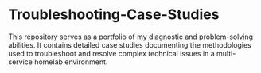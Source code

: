 # Troubleshooting-Case-Studies
This repository serves as a portfolio of my diagnostic and problem-solving abilities. It contains detailed case studies documenting the methodologies used to troubleshoot and resolve complex technical issues in a multi-service homelab environment.
